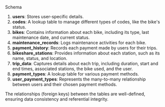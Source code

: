 Schema
1. **users**: Stores user-specific details.
2. **codes**: A lookup table to manage different types of codes, like the bike's status.
3. **bikes**: Contains information about each bike, including its type, last maintenance date, and current status.
4. **maintenance_records**: Logs maintenance activities for each bike.
5. **payment_history**: Records each payment made by users for their trips.
6. **bikeshare_stations**: Provides information about each station, such as its name, status, and location.
7. **trip_data**: Captures details about each trip, including duration, start and end times, associated stations, the bike used, and the user.
8. **payment_types**: A lookup table for various payment methods.
9. **user_payment_types**: Represents the many-to-many relationship between users and their chosen payment methods.

The relationships (foreign keys) between the tables are well-defined, ensuring data consistency and referential integrity.
